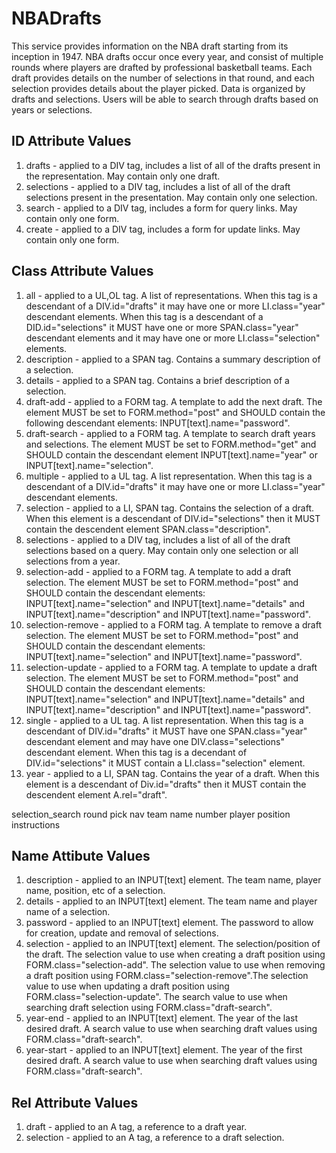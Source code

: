 NBADrafts
=========
This service provides information on the NBA draft starting from its inception in 1947. NBA drafts occur once every year, and consist of multiple rounds where players are drafted by professional basketball teams. 
Each draft provides details on the number of selections in that round, and each selection provides details about the player picked. 
Data is organized by drafts and selections. Users will be able to search through drafts based on years or selections.

ID Attribute Values
-------------------
1. drafts - applied to a DIV tag, includes a list of all of the drafts present in the representation. May contain only one draft. 
2. selections - applied to a DIV tag, includes a list of all of the draft selections present in the presentation. May contain only one selection. 
3. search - applied to a DIV tag, includes a form for query links. May contain only one form.
4. create - applied to a DIV tag, includes a form for update links. May contain only one form. 
    
Class Attribute Values 
----------------------
1. all - applied to a UL,OL tag. A list of representations. When this tag is a descendant of a  DIV.id="drafts" it may have  one or more LI.class="year" descendant elements.  When this tag is a descendant of a  DID.id="selections" it MUST have one or more SPAN.class="year" descendant elements and it may have one or more LI.class="selection" elements. 
2. description - applied to a SPAN tag. Contains a summary description of a selection. 
3. details - applied to a SPAN tag. Contains a brief description of a selection.
4. draft-add - applied to a FORM tag. A template to add the next draft. The element MUST be set to FORM.method="post" and SHOULD contain the following descendant elements: INPUT[text].name="password".
5. draft-search - applied to a FORM tag. A template to search draft years and selections. The element MUST be set to FORM.method="get" and SHOULD contain the descendant element INPUT[text].name="year" or INPUT[text].name="selection".
6. multiple - applied to a UL tag. A list representation. When this tag is a descendant of a DIV.id="drafts" it may have one or more LI.class="year" descendant elements.
7. selection - applied to a LI, SPAN tag. Contains the selection of a draft. When this element is a descendant of DIV.id="selections" then it MUST contain the descendent element SPAN.class="description".
8. selections - applied to  a DIV tag, includes a list of all of the draft selections based on a query. May contain only one selection or all selections from a year.
9. selection-add - applied to a FORM tag. A template to add a draft selection. The element MUST be set to FORM.method="post" and SHOULD contain the descendant elements: INPUT[text].name="selection" and INPUT[text].name="details" and INPUT[text].name="description" and INPUT[text].name="password".
10. selection-remove - applied to a FORM tag. A template to remove a draft selection. The element MUST be set to FORM.method="post" and SHOULD contain the descendant elements: INPUT[text].name="selection" and INPUT[text].name="password".
11. selection-update - applied to a FORM tag. A template to update a draft selection. The element MUST be set to FORM.method="post" and SHOULD contain the descendant elements: INPUT[text].name="selection" and INPUT[text].name="details" and INPUT[text].name="description" and INPUT[text].name="password".
12. single - applied to a UL tag. A list representation. When this tag is a descendant of DIV.id="drafts" it MUST have one SPAN.class="year" descendant element and may	have one DIV.class="selections" descendant element. When this tag is a decendant of DIV.id="selections" it MUST contain a LI.class="selection" element. 
13. year - applied to a LI, SPAN tag. Contains the year of a draft. When this element is a descendant of Div.id="drafts" then it MUST contain the descendent element A.rel="draft". 

selection_search
round
pick
nav
team
name 
number
player
position
instructions
	
Name Attibute Values
--------------------
1. description - applied to an INPUT[text] element. The team name, player name, position, etc of a selection. 
2. details - applied to an INPUT[text] element. The team name and player name of a selection.
3. password - applied to an INPUT[text] element. The password to allow for creation, update and removal of selections.
4. selection - applied to an INPUT[text] element. The selection/position of the draft. The selection value to use when creating a draft position using FORM.class="selection-add". The selection value to use when removing a draft position using FORM.class="selection-remove".The selection value to use when updating a draft position using FORM.class="selection-update". The search value to use when searching draft selection using FORM.class="draft-search".
5. year-end - applied to an INPUT[text] element. The year of the last desired draft. A search value to use when searching draft values using FORM.class="draft-search".
6. year-start - applied to an INPUT[text] element. The year of the first desired draft. A search value to use when searching draft values using FORM.class="draft-search".

	
Rel Attribute Values
--------------------
1. draft - applied to an A tag, a reference to a draft year. 
2. selection - applied to an A tag, a reference to a draft selection.
